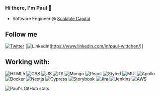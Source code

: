 ### Hi there, I'm Paul 👋

- Software Engineer @ [Scalable Capital](https://scalable.capital)

## Follow me
[![Twitter](https://img.shields.io/badge/Twitter-1DA1F2?style=for-the-badge&logo=twitter&logoColor=white)](https://twitter.com/Paul_Wittchen)
[![LinkedIn](https://img.shields.io/badge/LinkedIn-0077B5?style=for-the-badge&logo=linkedin&logoColor=white)(https://www.linkedin.com/in/paul-wittchen/)]


## Working with:
![HTML5](https://img.shields.io/badge/HTML5-E34F26?style=for-the-badge&logo=html5&logoColor=white)
![CSS](https://img.shields.io/badge/CSS3-1572B6?style=for-the-badge&logo=css3&logoColor=white)
![JS](https://img.shields.io/badge/JavaScript-323330?style=for-the-badge&logo=javascript&logoColor=F7DF1E)
![TS](https://img.shields.io/badge/TypeScript-007ACC?style=for-the-badge&logo=typescript&logoColor=white)
![Mongo](https://img.shields.io/badge/MongoDB-white?style=for-the-badge&logo=mongodb&logoColor=4EA94B)
![React](https://img.shields.io/badge/React-20232A?style=for-the-badge&logo=react&logoColor=61DAFB)
![Styled](https://img.shields.io/badge/styled--components-DB7093?style=for-the-badge&logo=styled-components&logoColor=white)
![MUI](https://img.shields.io/badge/Material--UI-0081CB?style=for-the-badge&logo=material-ui&logoColor=white)
![Apollo](https://img.shields.io/badge/Apollo%20GraphQL-311C87?&style=for-the-badge&logo=Apollo%20GraphQL&logoColor=white)
![Docker](https://img.shields.io/badge/Docker-2CA5E0?style=for-the-badge&logo=docker&logoColor=white)
![Nextjs](https://img.shields.io/badge/next.js-000000?style=for-the-badge&logo=nextdotjs&logoColor=white)
![Cypress](https://img.shields.io/badge/Cypress-17202C?style=for-the-badge&logo=cypress&logoColor=white)
![Storybook](https://img.shields.io/badge/storybook-FF4785?style=for-the-badge&logo=storybook&logoColor=white)
![Jira](https://img.shields.io/badge/Jira-0052CC?style=for-the-badge&logo=Jira&logoColor=white)
![Jenkins](https://img.shields.io/badge/Jenkins-D24939?style=for-the-badge&logo=Jenkins&logoColor=white)
![AWS](https://img.shields.io/badge/Amazon_AWS-232F3E?style=for-the-badge&logo=amazon-aws&logoColor=white)

![Paul's GitHub stats](https://github-readme-stats.vercel.app/api?username=paul-wittchen&show_icons=true&count_private=true)
